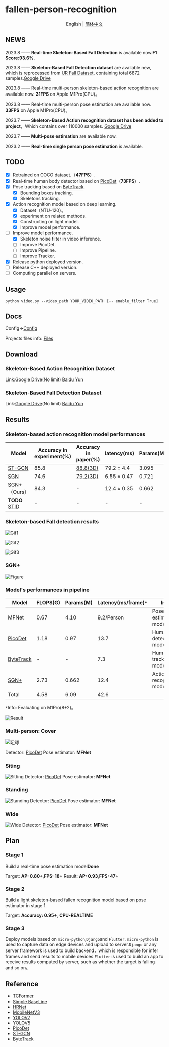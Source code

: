 # fallen-person-recognition
<div align="center">

English | [简体中文](README_CN.md)

</div>

## NEWS
 2023.8 —— **Real-time Skeleton-Based Fall Detection** is available now.**F1 Score:93.6%**.

 2023.8 —— **Skeleton-Based Fall Detection dataset** are available new, which is reprocessed from [UR Fall Dataset](http://fenix.ur.edu.pl/~mkepski/ds/uf.html), containing total 6872 samples.[Google Drive](https://drive.google.com/drive/folders/1Kz85dnCAErvlML9H-7WAhEzKbbWLHPKb?usp=drive_link)

 2023.8 —— Real-time multi-person skeleton-based action recognition are available now. **31FPS** on Apple M1Pro(CPU)。

 2023.8 —— Real-time multi-person pose estimation are available now. **33FPS** on Apple M1Pro(CPU)。

 2023.7 —— **Skeleton-Based Action recognition dataset has been added to project**，Which contains over 110000 samples. [Google Drive](https://drive.google.com/drive/folders/1-n0jYog_vLufOdzq5lYgvuI1q_ulrpD8?usp=drive_link)

 2023.7 —— **Multi-pose estimation** are available now.

 2023.2 —— **Real-time single person pose estimation** is available. 

## TODO
- [x] Retrained on COCO dataset.（**47FPS**）.
- [x] Real-time human body detector based on [PicoDet](https://arxiv.org/pdf/2111.00902.pdf)（**73FPS**）.
- [x] Pose tracking based on [ByteTrack](https://arxiv.org/pdf/2110.06864.pdf).
  - [x] Bounding boxes tracking.
  - [x] Skeletons tracking.
- [x] Action recognition model based on deep learning.
  - [x] Dataset（NTU-120）。
  - [x] experiment on related methods.
  - [x] Constructing on light model.
  - [x] Improve model performance.
- [ ] Improve model performance.
  - [x] Skeleton noise filter in video inference.
  - [ ] Improve PicoDet.
  - [ ] Improve Pipeline.
  - [ ] Improve Tracker.
- [x] Release python deployed version.
- [ ] Release C++ deployed version.
- [ ] Computing parallel on servers.

## Usage
```{bash}
python video.py --video_path YOUR_VIDEO_PATH [-- enable_filter True]
```

## Docs
Config→[Config](https://github.com/qhtLucifer/fallen-person-recognize/blob/main/docs/config.md)


Projects files info: [Files](https://github.com/qhtLucifer/fallen-person-recognize/blob/main/docs/structure.md)

## Download
### Skeleton-Based Action Recognition Dataset
Link:[Google Drive](https://drive.google.com/drive/folders/1-n0jYog_vLufOdzq5lYgvuI1q_ulrpD8?usp=drive_link)(No limit)  [Baidu Yun](https://pan.baidu.com/s/1Mw040S7RUPSiRFxxCGgxZA?pwd=p7sc)
### Skeleton-Based Fall Detection Dataset
Link:[Google Drive](https://drive.google.com/drive/folders/1Kz85dnCAErvlML9H-7WAhEzKbbWLHPKb?usp=drive_link)(No limit) [Baidu Yun](https://pan.baidu.com/s/1Usden9TvZ1Gw2FDZTdlRdw?pwd=4v7n)

## Results

### Skeleton-based action recognition model performances

| Model                                                 | Accuracy in experiment(%) | Accuracy in paper(%)                               | latency(ms) | Params(M) |
| ----------------------------------------------------- | ------------------------- | -------------------------------------------------- | ----------- | --------- |
| [ST-GCN](https://arxiv.org/pdf/1801.07455v2.pdf)      | 85.8                      | [88.8(3D)](https://arxiv.org/pdf/1801.07455v2.pdf) | 79.2  ± 4.4 | 3.095     |
| [SGN](https://arxiv.org/pdf/1904.01189.pdf)           | 74.6                      | [79.2(3D)](https://arxiv.org/pdf/1904.01189.pdf)   | 6.55 ± 0.47 | 0.721     |
| SGN+（Ours）                                          | 84.3                      | -                                                  | 12.4 ± 0.35 | 0.662     |
| **TODO** [STID](https://arxiv.org/pdf/2208.05233.pdf) | -                         | -                                                  | -           | -         |

### Skeleton-based Fall detection results

![Gif1](https://github.com/qhtLucifer/fallen-person-recognize/blob/main/examples/Clip1.gif)

![Gif2](https://github.com/qhtLucifer/fallen-person-recognize/blob/main/examples/Clip2.gif)

![Gif3](https://github.com/qhtLucifer/fallen-person-recognize/blob/main/examples/Clip3.gif)


### SGN+
![Figure](https://github.com/qhtLucifer/fallen-person-recognize/blob/main/examples/SGN-accuracy.png)

### Model's performances in pipeline 

| Model                                             | FLOPS(G) | Params(M) | Latency(ms/frame)`*` | Info                                                                                        |
| ------------------------------------------------- | -------- | --------- | -------------------- | ------------------------------------------------------------------------------------------- |
| MFNet                                             | 0.67     | 4.10      | 9.2/Person           | Pose estimation model.                                                                      |
| [PicoDet](https://arxiv.org/pdf/2111.00902.pdf)   | 1.18     | 0.97      | 13.7                 | Human detection model.                                                                      |  |
| [ByteTrack](https://arxiv.org/pdf/2110.06864.pdf) | -        | -         | 7.3                  | Human tracking model.                                                                       |
| [SGN+](https://arxiv.org/pdf/1904.01189.pdf)      | 2.73     | 0.662     | 12.4                 | Action recognition model.                                                                   |
| Total                                             | 4.58     | 6.09      | 42.6                 |  |

`*`Info: Evaluating on M1Pro(8+2)。

![Result](https://github.com/qhtLucifer/fallen-person-recognize/blob/main/examples/ST-GCN_Skeleton.jpg)

### Multi-person: Cover
![足球](https://github.com/qhtLucifer/fallen-person-recognize/blob/main/examples/multi-pose-estimation.png)

 Detector: [PicoDet](https://arxiv.org/pdf/2111.00902.pdf)
 Pose estimator: **MFNet** 

### Siting

![Sitting](https://github.com/qhtLucifer/fallen-person-recognize/blob/main/examples/sit-pose-estimation.png)
 Detector: [PicoDet](https://arxiv.org/pdf/2111.00902.pdf)
 Pose estimator: **MFNet** 

### Standing

![Standing](https://github.com/qhtLucifer/fallen-person-recognize/blob/main/examples/stand-pose-estimation.png)
 Detector: [PicoDet](https://arxiv.org/pdf/2111.00902.pdf)
 Pose estimator: **MFNet** 

### Wide
![Wide](https://github.com/qhtLucifer/fallen-person-recognize/blob/main/examples/wide_angle1.jpg)
 Detector: [PicoDet](https://arxiv.org/pdf/2111.00902.pdf)
 Pose estimator:  **MFNet** 

## Plan
### Stage 1
Build a real-time pose estimation model**Done**
  
Target: **AP: 0.80+**,**FPS: 18+** 
Result: **AP: 0.93**,**FPS: 47+** 
### Stage 2
Build a light skeleton-based fallen recognition model based on pose estimator in stage 1.
  
Target: **Accuracy: 0.95+**, **CPU-REALTIME**

### Stage 3
Deploy models based on `micro-python`,`Django`and `Flutter`. `micro-python` is used to capture data on edge devices and upload to server.`Django` or any server framework is used to build backend，which is responsible for infer frames and send results to mobile devices.`Flutter` is used to build an app to receive results computed by server, such as whether the target is falling and so on。
## Reference
+ [TCFormer](https://arxiv.org/pdf/2204.08680.pdf)
+ [Simple BaseLine](https://arxiv.org/pdf/1804.06208.pdf)
+ [HRNet](https://arxiv.org/pdf/1902.09212.pdf)
+ [MobileNetV3](https://openaccess.thecvf.com/content_ICCV_2019/papers/Howard_Searching_for_MobileNetV3_ICCV_2019_paper.pdf)
+ [YOLOV7](https://arxiv.org/pdf/2207.02696.pdf)
+ [YOLOV5](https://github.com/ultralytics/yolov5)
+ [PicoDet](https://arxiv.org/pdf/2111.00902.pdf)
+ [ST-GCN](https://arxiv.org/pdf/1801.07455v2.pdf) 
+ [ByteTrack](https://arxiv.org/pdf/2110.06864.pdf)